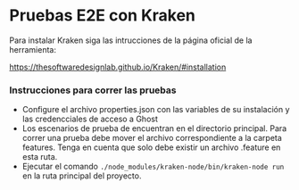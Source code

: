 # Pruebas E2E con Kraken

Para instalar Kraken siga las intrucciones de la página oficial de la herramienta:

https://thesoftwaredesignlab.github.io/Kraken/#installation

### Instrucciones para correr las pruebas

- Configure el archivo properties.json con las variables de su instalación y las credencciales de acceso a Ghost
- Los escenarios de prueba de encuentran en el directorio principal. Para correr una prueba debe mover el archivo correspondiente 
a la carpeta features. Tenga en cuenta que solo debe existir un archivo .feature en esta ruta.
- Ejecutar el comando `./node_modules/kraken-node/bin/kraken-node run` en la ruta principal del proyecto.